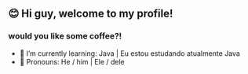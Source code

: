 ## 😊 Hi guy, welcome to my profile! 
### would you like some coffee?!
- 🌱 I’m currently learning: Java |  Eu estou estudando atualmente Java
- 👤 Pronouns: He / him | Ele / dele

<div>
  <a href="https://www.linkedin.com/in/ranguiner-daniel-91261222a>
</div>
